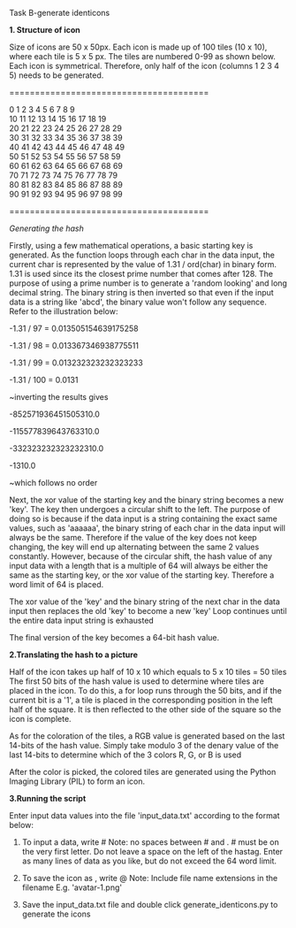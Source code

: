 Task B-generate identicons


**1. Structure of icon**

Size of icons are 50 x 50px.
Each icon is made up of 100 tiles (10 x 10), where each tile is 5 x 5 px. 
The tiles are numbered 0-99 as shown below.
Each icon is symmetrical. Therefore, only half of the icon (columns 1 2 3 4 5) needs to be generated. 

=======================================

  0   1   2   3   4   5   6   7   8   9   
 10  11  12  13  14  15  16  17  18  19  
 20  21  22  23  24  25  26  27  28  29  
 30  31  32  33  34  35  36  37  38  39  
 40  41  42  43  44  45  46  47  48  49  
 50  51  52  53  54  55  56  57  58  59  
 60  61  62  63  64  65  66  67  68  69  
 70  71  72  73  74  75  76  77  78  79  
 80  81  82  83  84  85  86  87  88  89  
 90  91  92  93  94  95  96  97  98  99  
 
=======================================



*Generating the hash*

Firstly, using a few mathematical operations, a basic starting key is generated.
As the function loops through each char in the data input, the current char is represented by the value of 1.31 / ord(char) in binary form. 
1.31 is used since its the closest prime number that comes after 128. 
The purpose of using a prime number is to generate a 'random looking' and long decimal string. 
The binary string is then inverted so that even if the input data is a string like 'abcd', the binary value won't follow any sequence. 
Refer to the illustration below:


-1.31 / 97 = 0.013505154639175258

-1.31 / 98 = 0.013367346938775511

-1.31 / 99 = 0.013232323232323233

-1.31 / 100 = 0.0131

~inverting the results gives

-852571936451505310.0

-115577839643763310.0

-332323232323232310.0

-1310.0

~which follows no order


Next, the xor value of the starting key and the binary string becomes a new 'key'. 
The key then undergoes a circular shift to the left. 
The purpose of doing so is because if the data input is a string containing the exact same values, such as 'aaaaaa', the binary string of each char in the data input will always be the same. Therefore if the value of the key does not keep changing, the key will end up alternating between the same 2 values constantly. However, because of the circular shift, the hash value of any input data with a length that is a multiple of 64 will always be either the same as the starting key, or the xor value of the starting key. Therefore a word limit of 64 is placed. 

The xor value of the 'key' and the binary string of the next char in the data input then replaces the old 'key' to become a new 'key'
Loop continues until the entire data input string is exhausted

The final version of the key becomes a 64-bit hash value.

**2.Translating the hash to a picture**

Half of the icon takes up half of 10 x 10 which equals to 5 x 10 tiles = 50 tiles
The first 50 bits of the hash value is used to determine where tiles are placed in the icon. 
To do this, a for loop runs through the 50 bits, and if the current bit is a '1', a tile is placed in the corresponding position in the left half of the square. 
It is then reflected to the other side of the square so the icon is complete.

As for the coloration of the tiles, a RGB value is generated based on the last 14-bits of the hash value.
Simply take modulo 3 of the denary value of the last 14-bits to determine which of the 3 colors R, G, or B is used

After the color is picked, the colored tiles are generated using the Python Imaging Library (PIL) to form an icon.

**3.Running the script**

Enter input data values into the file 'input_data.txt' according to the format below:

1) To input a data, write #<data>
Note: no spaces between # and <data>. # must be on the very first letter. Do not leave a space on the left of the hastag. Enter as many lines of data as you like, but do not exceed the 64 word limit.

2) To save the icon as <filename>, write @<filename> 
Note: Include file name extensions in the filename E.g. 'avatar-1.png'

3) Save the input_data.txt file and double click generate_identicons.py to generate the icons








